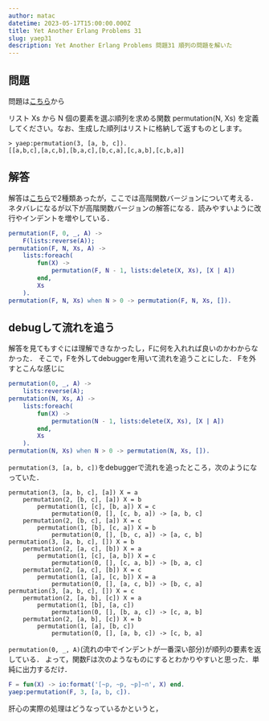 ```yaml
---
author: matac
datetime: 2023-05-17T15:00:00.000Z
title: Yet Another Erlang Problems 31
slug: yaep31
description: Yet Another Erlang Problems 問題31 順列の問題を解いた
---
```


## 問題

問題は[こちら](http://www.nct9.ne.jp/m_hiroi/func/yaep02.html#p31)から

リスト Xs から N 個の要素を選ぶ順列を求める関数 permutation(N, Xs) を定義してください。なお、生成した順列はリストに格納して返すものとします。

```
> yaep:permutation(3, [a, b, c]).
[[a,b,c],[a,c,b],[b,a,c],[b,c,a],[c,a,b],[c,b,a]]
```

## 解答

解答は[こちら](http://www.nct9.ne.jp/m_hiroi/func/yaep02.html#ans31)で2種類あったが，ここでは高階関数バージョンについて考える．
ネタバレになるが以下が高階関数バージョンの解答になる．読みやすいように改行やインデントを増やしている．

```erlang
permutation(F, 0, _, A) ->
    F(lists:reverse(A));
permutation(F, N, Xs, A) ->
    lists:foreach(
        fun(X) ->
            permutation(F, N - 1, lists:delete(X, Xs), [X | A])
        end,
        Xs
    ).
permutation(F, N, Xs) when N > 0 -> permutation(F, N, Xs, []).
```

## debugして流れを追う

解答を見てもすぐには理解できなかったし，Fに何を入れれば良いのかわからなかった．
そこで，Fを外してdebuggerを用いて流れを追うことにした．
Fを外すとこんな感じに

```erlang
permutation(0, _, A) ->
    lists:reverse(A);
permutation(N, Xs, A) ->
    lists:foreach(
        fun(X) ->
            permutation(N - 1, lists:delete(X, Xs), [X | A])
        end,
        Xs
    ).
permutation(N, Xs) when N > 0 -> permutation(N, Xs, []).
```

`permutation(3, [a, b, c])`をdebuggerで流れを追ったところ，次のようになっていた．

```
permutation(3, [a, b, c], [a]) X = a
    permutation(2, [b, c], [a]) X = b
        permutation(1, [c], [b, a]) X = c
            permutation(0, [], [c, b, a]) -> [a, b, c]
    permutation(2, [b, c], [a]) X = c
        permutation(1, [b], [c, a]) X = b
            permutation(0, [], [b, c, a]) -> [a, c, b]
permutation(3, [a, b, c], []) X = b
    permutation(2, [a, c], [b]) X = a
        permutation(1, [c], [a, b]) X = c
            permutation(0, [], [c, a, b]) -> [b, a, c]
    permutation(2, [a, c], [b]) X = c
        permutation(1, [a], [c, b]) X = a
            permutation(0, [], [a, c, b]) -> [b, c, a]
permutation(3, [a, b, c], []) X = c
    permutation(2, [a, b], [c]) X = a
        permutation(1, [b], [a, c])
            permutation(0, [], [b, a, c]) -> [c, a, b]
    permutation(2, [a, b], [c]) X = b
        permutation(1, [a], [b, c])
            permutation(0, [], [a, b, c]) -> [c, b, a]
```

`permutation(0, _, A)`(流れの中でインデントが一番深い部分)が順列の要素を返している．
よって，関数Fは次のようなものにするとわかりやすいと思った．単純に出力するだけ．

```erlang
F = fun(X) -> io:format('[~p, ~p, ~p]~n', X) end.
yaep:permutation(F, 3, [a, b, c]). 
```

肝心の実際の処理はどうなっているかというと，
